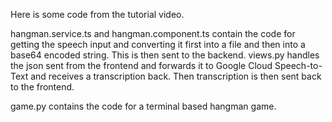 Here is some code from the tutorial video.

hangman.service.ts and hangman.component.ts contain the code for getting the speech input and converting it
first into a file and then into a base64 encoded string. This is then sent to the backend. views.py handles
the json sent from the frontend and forwards it to Google Cloud Speech-to-Text and receives a transcription back.
Then transcription is then sent back to the frontend.

game.py contains the code for a terminal based hangman game.